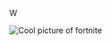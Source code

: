 W

![Cool picture of fortnite](https://tse3.mm.bing.net/th/id/OIP.G6DzEsVhLFOCLNmC6ZkZhAHaHa?rs=1&pid=ImgDetMain)
